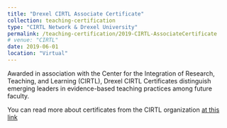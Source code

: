 ```yaml
---
title: "Drexel CIRTL Associate Certificate"
collection: teaching-certification
type: "CIRTL Network & Drexel University"
permalink: /teaching-certification/2019-CIRTL-AssociateCertificate
# venue: "CIRTL"
date: 2019-06-01
location: "Virtual"
---
```


Awarded in association with the Center for the Integration of Research, Teaching, and Learning (CIRTL), Drexel CIRTL Certificates
distinguish emerging leaders in evidence-based teaching practices among future faculty.

You can read more about certificates from the CIRTL organization [at this link](https://www.cirtl.net/about/learning_outcomes)


<!-- Heading 1
======

Heading 2
======

Heading 3
====== -->